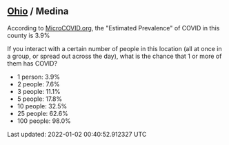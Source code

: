 
## [Ohio](/united-states/ohio) / Medina

According to [MicroCOVID.org](http://microcovid.org),
the "Estimated Prevalence" of COVID in this county is 3.9%

If you interact with a certain number of people in this location
(all at once in a group, or spread out across the day), what is the chance that
1 or more of them has COVID?

- 1 person: 3.9%
- 2 people: 7.6%
- 3 people: 11.1%
- 5 people: 17.8%
- 10 people: 32.5%
- 25 people: 62.6%
- 100 people: 98.0%

Last updated: 2022-01-02 00:40:52.912327 UTC
